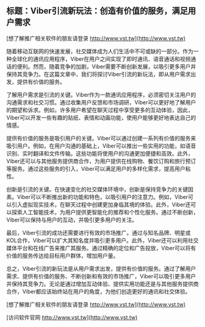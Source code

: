 ## **标题：Viber引流新玩法：创造有价值的服务，满足用户需求**

[想了解推广相关软件的朋友请登录 http://www.vst.tw](http://www.vst.tw)

随着移动互联网的快速发展，社交媒体成为人们生活中不可或缺的一部分。作为一种全球化的通讯应用程序，Viber在用户之间实现了即时通讯、语音通话和视频通话的便利。然而，随着竞争的加剧，Viber需要不断创新发展，以吸引更多用户并保持其竞争力。在这篇文章中，我们将探讨Viber引流的新玩法，即从用户需求出发，提供有价值的服务。

了解用户需求是引流的关键。Viber作为一款通讯应用程序，必须密切关注用户的沟通需求和社交习惯。通过收集用户反馈和市场调研，Viber可以更好地了解用户的期望和诉求。例如，许多用户希望在聊天过程中享受更多的互动体验，因此，Viber可以开发一些有趣的贴纸、表情和动画功能，使用户能够更好地表达自己的情感。

提供有价值的服务是吸引用户的关键。Viber可以通过创建一系列有价值的服务来吸引用户。例如，在用户沟通的基础上，Viber可以推出一些实用的功能，如语音识别、实时翻译和文件传输。这些功能将使用户的沟通更加便捷和高效。此外，Viber还可以与其他服务提供商合作，为用户提供在线购物、餐饮订购和旅行预订等服务。通过这些服务的引入，Viber可以满足用户的多样化需求，提高用户粘性。

创新是引流的关键。在快速变化的社交媒体环境中，创新是保持竞争力的关键因素。Viber可以不断推出新的功能和特色，以吸引用户的注意力。例如，Viber可以引入虚拟现实技术，在聊天过程中创建更加身临其境的体验。此外，Viber还可以探索人工智能技术，为用户提供更智能化的推荐和个性化服务。通过不断创新，Viber可以保持与用户的互动，并吸引更多用户的关注。

最后，Viber引流的成功还需要进行有效的市场推广。通过与知名品牌、明星或KOL合作，Viber可以扩大其知名度并吸引更多用户。此外，Viber还可以利用社交媒体平台和在线广告来推广其服务。通过精确的定位和广告投放，Viber可以将有价值的服务传达给目标用户群体，增加用户量。

总之，Viber引流的新玩法是从用户需求出发，提供有价值的服务。通过了解用户需求、提供有价值的服务、不断创新和有效的市场推广，Viber可以吸引更多用户并保持其竞争力。无论是通过增加互动体验、提供实用功能还是与其他服务提供商合作，Viber都应该始终站在用户的角度，为他们创造更好的通讯和社交体验。

[想了解推广相关软件的朋友请登录 http://www.vst.tw](http://www.vst.tw)


[访问软件官网 http://www.vst.tw](http://www.vst.tw)
